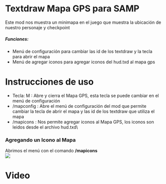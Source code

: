# Textdraw Mapa GPS para SAMP
Este mod nos muestra un minimapa en el juego que muestra la ubicación de nuestro personaje y checkpoint
##### Funciones:
* Menú de configuración para cambiar las id de los textdraw y la tecla para abrir el mapa
* Menú de agregar iconos para agregar iconos del hud.txd al mapa gps

# Instrucciones de uso
* Tecla: M : Abre y cierra el Mapa GPS, esta tecla se puede cambiar en el menú de configuración
* /mapconfig : Abre el menú de configuración del mod que permite cambiar la tecla de abrir el mapa y las id de los textdraw que utiliza el mapa
* /mapicons : Nos permite agregar iconos al Mapa GPS, los iconos son leidos desde el archivo hud.txd\
### Agregando un Icono al Mapa
Abrimos el menú con el comando **/mapicons**\
![](https://i.ibb.co/5WQyGX5/men.png)
# Video
